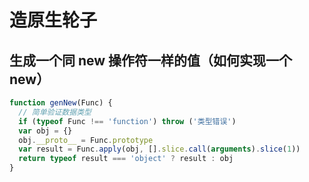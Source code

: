 # 造原生轮子

## 生成一个同 new 操作符一样的值（如何实现一个 new）

```js
function genNew(Func) {
  // 简单验证数据类型
  if (typeof Func !== 'function') throw ('类型错误')
  var obj = {}
  obj.__proto__ = Func.prototype
  var result = Func.apply(obj, [].slice.call(arguments).slice(1))
  return typeof result === 'object' ? result : obj
}
```